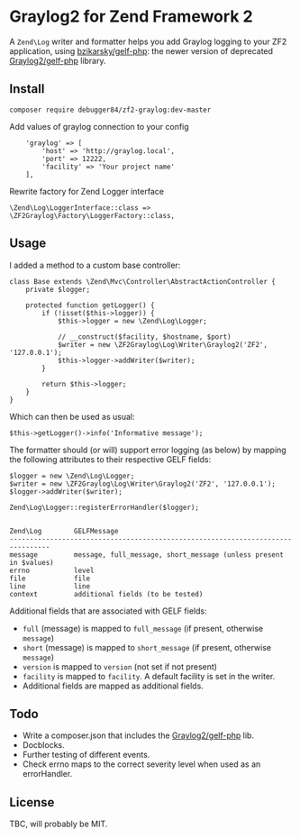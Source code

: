 # Graylog2 for Zend Framework 2

A `Zend\Log` writer and formatter helps you add Graylog logging to your ZF2
application, using [bzikarsky/gelf-php][gelf-php]: the newer version of deprecated [Graylog2/gelf-php][gelf-php] library.

## Install

```
composer require debugger84/zf2-graylog:dev-master
```

Add values of graylog connection to your config
 
```
    'graylog' => [
        'host' => 'http://graylog.local',
        'port' => 12222,
        'facility' => 'Your project name'
    ],
```

Rewrite factory for Zend Logger interface

```
\Zend\Log\LoggerInterface::class => \ZF2Graylog\Factory\LoggerFactory::class,
```

## Usage

I added a method to a custom base controller:

    class Base extends \Zend\Mvc\Controller\AbstractActionController {
        private $logger;

        protected function getLogger() {
            if (!isset($this->logger)) {
                $this->logger = new \Zend\Log\Logger;

                // __construct($facility, $hostname, $port)
                $writer = new \ZF2Graylog\Log\Writer\Graylog2('ZF2', '127.0.0.1');
                $this->logger->addWriter($writer);
            }
    
            return $this->logger;
        }
    }

Which can then be used as usual:

    $this->getLogger()->info('Informative message');

The formatter should (or will) support error logging (as below) by mapping the following attributes to their respective GELF fields:

    $logger = new \Zend\Log\Logger;
    $writer = new \ZF2Graylog\Log\Writer\Graylog2('ZF2', '127.0.0.1');
    $logger->addWriter($writer);

    Zend\Log\Logger::registerErrorHandler($logger);


    Zend\Log        GELFMessage
    --------------------------------------------------------------------------------
    message         message, full_message, short_message (unless present in $values)
    errno           level
    file            file
    line            line
    context         additional fields (to be tested)


Additional fields that are associated with GELF fields:

*   `full` (message) is mapped to `full_message` (if present, otherwise `message`)
*   `short` (message) is mapped to `short_message` (if present, otherwise `message`)
*   `version` is mapped to `version` (not set if not present)
*   `facility` is mapped to `facility`. A default facility is set in the writer.
*   Additional fields are mapped as additional fields.

## Todo

*   Write a composer.json that includes the [Graylog2/gelf-php][gelf-php] lib.
*   Docblocks.
*   Further testing of different events.
*   Check errno maps to the correct severity level when used as an errorHandler.

## License

TBC, will probably be MIT.

[gelf-php]: https://github.com/Graylog2/gelf-php
